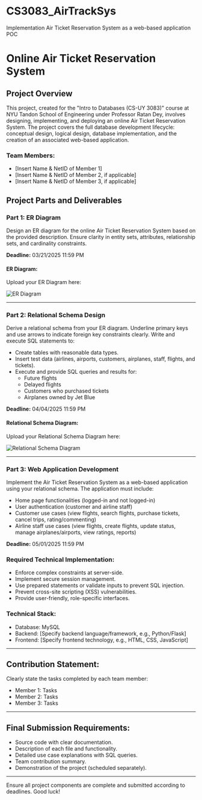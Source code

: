 # CS3083_AirTrackSys
Implementation Air Ticket Reservation System as a web-based application POC
# Online Air Ticket Reservation System

## Project Overview
This project, created for the "Intro to Databases (CS-UY 3083)" course at NYU Tandon School of Engineering under Professor Ratan Dey, involves designing, implementing, and deploying an online Air Ticket Reservation System. The project covers the full database development lifecycle: conceptual design, logical design, database implementation, and the creation of an associated web-based application.

### Team Members:
- [Insert Name & NetID of Member 1]
- [Insert Name & NetID of Member 2, if applicable]
- [Insert Name & NetID of Member 3, if applicable]

## Project Parts and Deliverables

### Part 1: ER Diagram
Design an ER diagram for the online Air Ticket Reservation System based on the provided description. Ensure clarity in entity sets, attributes, relationship sets, and cardinality constraints.

**Deadline:** 03/21/2025 11:59 PM

#### ER Diagram:
Upload your ER Diagram here:

![ER Diagram](path_to_your_uploaded_image "ER Diagram")

---

### Part 2: Relational Schema Design
Derive a relational schema from your ER diagram. Underline primary keys and use arrows to indicate foreign key constraints clearly. Write and execute SQL statements to:
- Create tables with reasonable data types.
- Insert test data (airlines, airports, customers, airplanes, staff, flights, and tickets).
- Execute and provide SQL queries and results for:
  - Future flights
  - Delayed flights
  - Customers who purchased tickets
  - Airplanes owned by Jet Blue

**Deadline:** 04/04/2025 11:59 PM

#### Relational Schema Diagram:
Upload your Relational Schema Diagram here:

![Relational Schema Diagram](path_to_your_uploaded_image "Relational Schema Diagram")

---

### Part 3: Web Application Development
Implement the Air Ticket Reservation System as a web-based application using your relational schema. The application must include:
- Home page functionalities (logged-in and not logged-in)
- User authentication (customer and airline staff)
- Customer use cases (view flights, search flights, purchase tickets, cancel trips, rating/commenting)
- Airline staff use cases (view flights, create flights, update status, manage airplanes/airports, view ratings, reports)

**Deadline:** 05/01/2025 11:59 PM

### Required Technical Implementation:
- Enforce complex constraints at server-side.
- Implement secure session management.
- Use prepared statements or validate inputs to prevent SQL injection.
- Prevent cross-site scripting (XSS) vulnerabilities.
- Provide user-friendly, role-specific interfaces.

### Technical Stack:
- Database: MySQL
- Backend: [Specify backend language/framework, e.g., Python/Flask]
- Frontend: [Specify frontend technology, e.g., HTML, CSS, JavaScript]

---

## Contribution Statement:
Clearly state the tasks completed by each team member:
- Member 1: Tasks
- Member 2: Tasks
- Member 3: Tasks

---

## Final Submission Requirements:
- Source code with clear documentation.
- Description of each file and functionality.
- Detailed use case explanations with SQL queries.
- Team contribution summary.
- Demonstration of the project (scheduled separately).

---

Ensure all project components are complete and submitted according to deadlines. Good luck!

